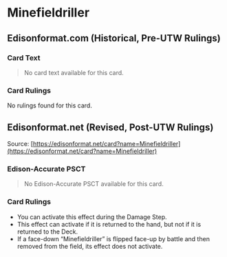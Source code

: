 # Minefieldriller

## Edisonformat.com (Historical, Pre-UTW Rulings)

### Card Text

> No card text available for this card.

### Card Rulings

No rulings found for this card.

## Edisonformat.net (Revised, Post-UTW Rulings)

Source: [https://edisonformat.net/card?name=Minefieldriller](https://edisonformat.net/card?name=Minefieldriller)

### Edison-Accurate PSCT

> No Edison-Accurate PSCT available for this card.

### Card Rulings

*   You can activate this effect during the Damage Step.
*   This effect can activate if it is returned to the hand, but not if it is returned to the Deck.
*   If a face-down “Minefieldriller” is flipped face-up by battle and then removed from the field, its effect does not activate.
            
